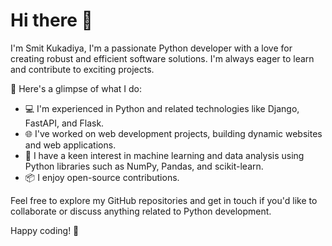 # Hi there 👋

I'm Smit Kukadiya, I'm a passionate Python developer with a love for creating robust and efficient software solutions. I'm always eager to learn and contribute to exciting projects.

🚀 Here's a glimpse of what I do:

- 💻 I'm experienced in Python and related technologies like Django, FastAPI, and Flask.
- 🌐 I've worked on web development projects, building dynamic websites and web applications.
- 🤖 I have a keen interest in machine learning and data analysis using Python libraries such as NumPy, Pandas, and scikit-learn.
- 📦 I enjoy open-source contributions.

Feel free to explore my GitHub repositories and get in touch if you'd like to collaborate or discuss anything related to Python development.

Happy coding! 🐍
